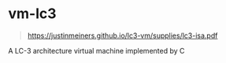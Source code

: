 # vm-lc3

> https://justinmeiners.github.io/lc3-vm/supplies/lc3-isa.pdf

A LC-3 architecture virtual machine implemented by C 
